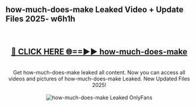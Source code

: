 <h2>how-much-does-make Leaked Video + Update Files 2025- w6h1h</h2>
<br>
<div align="center">
<h2><a href="https://libra.edu.pl?how-much-does-make" rel="nofollow">🔴 CLICK HERE 🌐==►► how-much-does-make</a></h2>
<br>
Get how-much-does-make leaked all content. Now you can access all videos and pictures of how-much-does-make Leaked. New Updated Files 2025!
<br>
<br>
<a href="https://libra.edu.pl?how-much-does-make" rel="nofollow" data-target="animated-image.originalLink"><img src="https://i.ibb.co.com/WyWwxjT/player-gif2.gif" alt="how-much-does-make Leaked OnlyFans" style="max-width: 100%; display: inline-block;" data-target="animated-image.originalImage"></a>
</div>
<br>